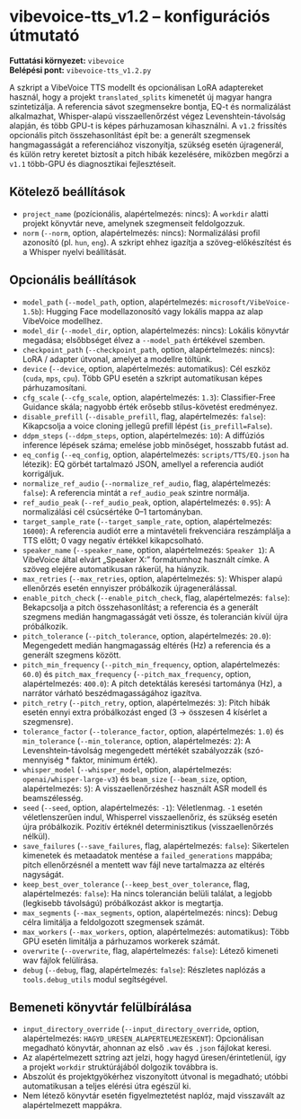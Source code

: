 # vibevoice-tts_v1.2 – konfigurációs útmutató

**Futtatási környezet:** `vibevoice`  
**Belépési pont:** `vibevoice-tts_v1.2.py`

 A szkript a VibeVoice TTS modellt és opcionálisan LoRA adaptereket használ, hogy a projekt `translated_splits` kimenetét új magyar hangra szintetizálja. A referencia sávot szegmensekre bontja, EQ-t és normalizálást alkalmazhat, Whisper-alapú visszaellenőrzést végez Levenshtein-távolság alapján, és több GPU-t is képes párhuzamosan kihasználni. A `v1.2` frissítés opcionális pitch összehasonlítást épít be: a generált szegmensek hangmagasságát a referenciához viszonyítja, szükség esetén újragenerál, és külön retry keretet biztosít a pitch hibák kezelésére, miközben megőrzi a `v1.1` több-GPU és diagnosztikai fejlesztéseit.

## Kötelező beállítások
- `project_name` (pozícionális, alapértelmezés: nincs): A `workdir` alatti projekt könyvtár neve, amelynek szegmenseit feldolgozzuk.
- `norm` (`--norm`, option, alapértelmezés: nincs): Normalizálási profil azonosító (pl. `hun`, `eng`). A szkript ehhez igazítja a szöveg-előkészítést és a Whisper nyelvi beállítását.

## Opcionális beállítások
- `model_path` (`--model_path`, option, alapértelmezés: `microsoft/VibeVoice-1.5b`): Hugging Face modellazonosító vagy lokális mappa az alap VibeVoice modellhez.
- `model_dir` (`--model_dir`, option, alapértelmezés: nincs): Lokális könyvtár megadása; elsőbbséget élvez a `--model_path` értékével szemben.
- `checkpoint_path` (`--checkpoint_path`, option, alapértelmezés: nincs): LoRA / adapter útvonal, amelyet a modellre töltünk.
- `device` (`--device`, option, alapértelmezés: automatikus): Cél eszköz (`cuda`, `mps`, `cpu`). Több GPU esetén a szkript automatikusan képes párhuzamosítani.
- `cfg_scale` (`--cfg_scale`, option, alapértelmezés: `1.3`): Classifier-Free Guidance skála; nagyobb érték erősebb stílus-követést eredményez.
- `disable_prefill` (`--disable_prefill`, flag, alapértelmezés: `false`): Kikapcsolja a voice cloning jellegű prefill lépést (`is_prefill=False`).
- `ddpm_steps` (`--ddpm_steps`, option, alapértelmezés: `10`): A diffúziós inference lépések száma; emelése jobb minőséget, hosszabb futást ad.
- `eq_config` (`--eq_config`, option, alapértelmezés: `scripts/TTS/EQ.json` ha létezik): EQ görbét tartalmazó JSON, amellyel a referencia audiót korrigáljuk.
- `normalize_ref_audio` (`--normalize_ref_audio`, flag, alapértelmezés: `false`): A referencia mintát a `ref_audio_peak` szintre normálja.
- `ref_audio_peak` (`--ref_audio_peak`, option, alapértelmezés: `0.95`): A normalizálási cél csúcsértéke 0–1 tartományban.
- `target_sample_rate` (`--target_sample_rate`, option, alapértelmezés: `16000`): A referencia audiót erre a mintavételi frekvenciára reszámplálja a TTS előtt; 0 vagy negatív értékkel kikapcsolható.
- `speaker_name` (`--speaker_name`, option, alapértelmezés: `Speaker 1`): A VibeVoice által elvárt „Speaker X:” formátumhoz használt címke. A szöveg elejére automatikusan rákerül, ha hiányzik.
- `max_retries` (`--max_retries`, option, alapértelmezés: `5`): Whisper alapú ellenőrzés esetén ennyiszer próbálkozik újragenerálással.
- `enable_pitch_check` (`--enable_pitch_check`, flag, alapértelmezés: `false`): Bekapcsolja a pitch összehasonlítást; a referencia és a generált szegmens medián hangmagasságát veti össze, és tolerancián kívül újra próbálkozik.
- `pitch_tolerance` (`--pitch_tolerance`, option, alapértelmezés: `20.0`): Megengedett medián hangmagasság eltérés (Hz) a referencia és a generált szegmens között.
- `pitch_min_frequency` (`--pitch_min_frequency`, option, alapértelmezés: `60.0`) és `pitch_max_frequency` (`--pitch_max_frequency`, option, alapértelmezés: `400.0`): A pitch detektálás keresési tartománya (Hz), a narrátor várható beszédmagasságához igazítva.
- `pitch_retry` (`--pitch_retry`, option, alapértelmezés: `3`): Pitch hibák esetén ennyi extra próbálkozást enged (3 → összesen 4 kísérlet a szegmensre).
- `tolerance_factor` (`--tolerance_factor`, option, alapértelmezés: `1.0`) és `min_tolerance` (`--min_tolerance`, option, alapértelmezés: `2`): A Levenshtein-távolság megengedett mértékét szabályozzák (szó-mennyiség * faktor, minimum érték).
- `whisper_model` (`--whisper_model`, option, alapértelmezés: `openai/whisper-large-v3`) és `beam_size` (`--beam_size`, option, alapértelmezés: `5`): A visszaellenőrzéshez használt ASR modell és beamszélesség.
- `seed` (`--seed`, option, alapértelmezés: `-1`): Véletlenmag. `-1` esetén véletlenszerűen indul, Whisperrel visszaellenőriz, és szükség esetén újra próbálkozik. Pozitív értéknél determinisztikus (visszaellenőrzés nélkül).
- `save_failures` (`--save_failures`, flag, alapértelmezés: `false`): Sikertelen kimenetek és metaadatok mentése a `failed_generations` mappába; pitch ellenőrzésnél a mentett wav fájl neve tartalmazza az eltérés nagyságát.
- `keep_best_over_tolerance` (`--keep_best_over_tolerance`, flag, alapértelmezés: `false`): Ha nincs tolerancián belüli találat, a legjobb (legkisebb távolságú) próbálkozást akkor is megtartja.
- `max_segments` (`--max_segments`, option, alapértelmezés: nincs): Debug célra limitálja a feldolgozott szegmensek számát.
- `max_workers` (`--max_workers`, option, alapértelmezés: automatikus): Több GPU esetén limitálja a párhuzamos workerek számát.
- `overwrite` (`--overwrite`, flag, alapértelmezés: `false`): Létező kimeneti wav fájlok felülírása.
- `debug` (`--debug`, flag, alapértelmezés: `false`): Részletes naplózás a `tools.debug_utils` modul segítségével.

## Bemeneti könyvtár felülbírálása
- `input_directory_override` (`--input_directory_override`, option, alapértelmezés: `HAGYD_URESEN_ALAPERTELMEZESKENT`): Opcionálisan megadható könyvtár, ahonnan az első `.wav` és `.json` fájlokat keresi.
- Az alapértelmezett sztring azt jelzi, hogy hagyd üresen/érintetlenül, így a projekt `workdir` struktúrájából dolgozik továbbra is.
- Abszolút és projektgyökérhez viszonyított útvonal is megadható; utóbbi automatikusan a teljes elérési útra egészül ki.
- Nem létező könyvtár esetén figyelmeztetést naplóz, majd visszavált az alapértelmezett mappákra.

